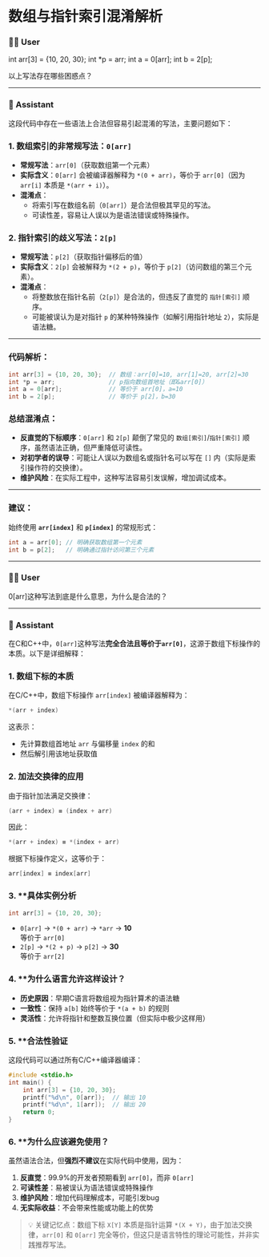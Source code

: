 # 数组与指针索引混淆解析

### 🧑‍💻 User

int arr[3] = {10, 20, 30};
int *p = arr;
int a = 0[arr];
int b = 2[p];

以上写法存在哪些困惑点？

---

### 🤖 Assistant

这段代码中存在一些语法上合法但容易引起混淆的写法，主要问题如下：

### 1. **数组索引的非常规写法：`0[arr]`**
   - **常规写法**：`arr[0]`（获取数组第一个元素）
   - **实际含义**：`0[arr]` 会被编译器解释为 `*(0 + arr)`，等价于 `arr[0]`（因为 `arr[i]` 本质是 `*(arr + i)`）。
   - **混淆点**：
     - 将索引写在数组名前（`0[arr]`）是合法但极其罕见的写法。
     - 可读性差，容易让人误以为是语法错误或特殊操作。

### 2. **指针索引的歧义写法：`2[p]`**
   - **常规写法**：`p[2]`（获取指针偏移后的值）
   - **实际含义**：`2[p]` 会被解释为 `*(2 + p)`，等价于 `p[2]`（访问数组的第三个元素）。
   - **混淆点**：
     - 将整数放在指针名前（`2[p]`）是合法的，但违反了直觉的 `指针[索引]` 顺序。
     - 可能被误认为是对指针 `p` 的某种特殊操作（如解引用指针地址 `2`），实际是语法糖。

---

### **代码解析：**
```cpp
int arr[3] = {10, 20, 30};  // 数组：arr[0]=10, arr[1]=20, arr[2]=30
int *p = arr;               // p指向数组首地址（即&arr[0]）
int a = 0[arr];             // 等价于 arr[0]，a=10
int b = 2[p];               // 等价于 p[2]，b=30
```

### **总结混淆点：**
- **反直觉的下标顺序**：`0[arr]` 和 `2[p]` 颠倒了常见的 `数组[索引]`/`指针[索引]` 顺序，虽然语法正确，但严重降低可读性。
- **对初学者的误导**：可能让人误以为数组名或指针名可以写在 `[]` 内（实际是索引操作符的交换律）。
- **维护风险**：在实际工程中，这种写法容易引发误解，增加调试成本。

---

### **建议：**
始终使用 **`arr[index]`** 和 **`p[index]`** 的常规形式：
```cpp
int a = arr[0]; // 明确获取数组第一个元素
int b = p[2];   // 明确通过指针访问第三个元素
```

---

### 🧑‍💻 User

0[arr]这种写法到底是什么意思，为什么是合法的？

---

### 🤖 Assistant

在C和C++中，`0[arr]`这种写法**完全合法且等价于`arr[0]`**，这源于数组下标操作的本质。以下是详细解释：

### 1. **数组下标的本质**
在C/C++中，数组下标操作 `arr[index]` 被编译器解释为：
```c
*(arr + index)
```
这表示：
- 先计算数组首地址 `arr` 与偏移量 `index` 的和
- 然后解引用该地址获取值

### 2. **加法交换律的应用**
由于指针加法满足交换律：
```c
(arr + index) ≡ (index + arr)
```
因此：
```c
*(arr + index) ≡ *(index + arr)
```
根据下标操作定义，这等价于：
```c
arr[index] ≡ index[arr]
```

### 3. **具体实例分析
```c
int arr[3] = {10, 20, 30};
```
- `0[arr]` → `*(0 + arr)` → `*arr` → **10**  
  等价于 `arr[0]`
- `2[p]` → `*(2 + p)` → `p[2]` → **30**  
  等价于 `arr[2]`

### 4. **为什么语言允许这样设计？
- **历史原因**：早期C语言将数组视为指针算术的语法糖
- **一致性**：保持 `a[b]` 始终等价于 `*(a + b)` 的规则
- **灵活性**：允许将指针和整数互换位置（但实际中极少这样用）

### 5. **合法性验证
这段代码可以通过所有C/C++编译器编译：
```c
#include <stdio.h>
int main() {
    int arr[3] = {10, 20, 30};
    printf("%d\n", 0[arr]);  // 输出 10
    printf("%d\n", 1[arr]);  // 输出 20
    return 0;
}
```

### 6. **为什么应该避免使用？
虽然语法合法，但**强烈不建议**在实际代码中使用，因为：
1. **反直觉**：99.9%的开发者预期看到 `arr[0]`，而非 `0[arr]`
2. **可读性差**：易被误认为语法错误或特殊操作
3. **维护风险**：增加代码理解成本，可能引发bug
4. **无实际收益**：不会带来性能或功能上的优势

> 💡 关键记忆点：数组下标 `X[Y]` 本质是指针运算 `*(X + Y)`，由于加法交换律，`arr[0]` 和 `0[arr]` 完全等价，但这只是语言特性的理论可能性，并非实践推荐写法。